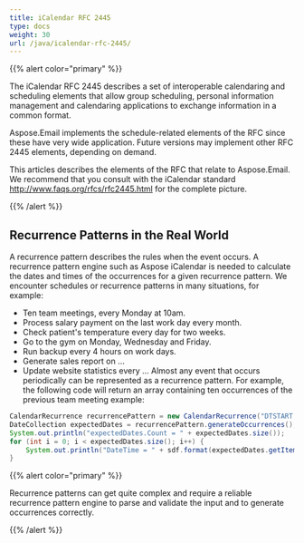 ```yaml
---
title: iCalendar RFC 2445
type: docs
weight: 30
url: /java/icalendar-rfc-2445/
---
```



{{% alert color="primary" %}} 

The iCalendar RFC 2445 describes a set of interoperable calendaring and scheduling elements that allow group scheduling, personal information management and calendaring applications to exchange information in a common format.

Aspose.Email implements the schedule-related elements of the RFC since these have very wide application. Future versions may implement other RFC 2445 elements, depending on demand.

This articles describes the elements of the RFC that relate to Aspose.Email. We recommend that you consult with the iCalendar standard <http://www.faqs.org/rfcs/rfc2445.html> for the complete picture. 

{{% /alert %}} 
## **Recurrence Patterns in the Real World**
A recurrence pattern describes the rules when the event occurs. A recurrence pattern engine such as Aspose iCalendar is needed to calculate the dates and times of the occurrences for a given recurrence pattern.
We encounter schedules or recurrence patterns in many situations, for example:

- Ten team meetings, every Monday at 10am.
- Process salary payment on the last work day every month.
- Check patient's temperature every day for two weeks.
- Go to the gym on Monday, Wednesday and Friday.
- Run backup every 4 hours on work days.
- Generate sales report on …
- Update website statistics every …
  Almost any event that occurs periodically can be represented as a recurrence pattern. For example, the following code will return an array containing ten occurrences of the previous team meeting example: 

~~~java
CalendarRecurrence recurrencePattern = new CalendarRecurrence("DTSTART:20040301T100000\nRRULE:FREQ=WEEKLY;COUNT=10;BYDAY=MO");
DateCollection expectedDates = recurrencePattern.generateOccurrences();
System.out.println("expectedDates.Count = " + expectedDates.size());
for (int i = 0; i < expectedDates.size(); i++) {
    System.out.println("DateTime = " + sdf.format(expectedDates.getItem(i)));
}
~~~

{{% alert color="primary" %}} 

Recurrence patterns can get quite complex and require a reliable recurrence pattern engine to parse and validate the input and to generate occurrences correctly. 

{{% /alert %}}
